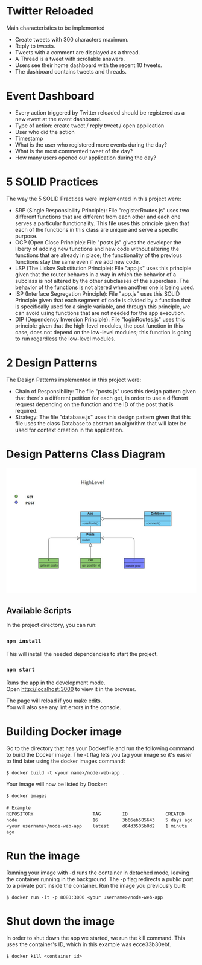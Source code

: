 # Twitter Reloaded
Main characteristics to be implemented
<ul>
<li>Create tweets with 300 characters maximum. </li>
<li>Reply to tweets. </li>
<li>Tweets with a comment are displayed as a thread. </li>
<li>A Thread is a tweet with scrollable answers. </li>
<li>Users see their home dashboard with the recent 10 tweets. </li>
<li>The dashboard contains tweets and threads. </li>
</ul>

# Event Dashboard
<ul>
    <li>Every action triggered by Twitter reloaded should be registered as a new event at the event dashboard. </li>
    <li>Type of action: create tweet / reply tweet / open application </li>
    <li>User who did the action </li>
    <li>Timestamp </li>
    <li>What is the user who registered more events during the day? </li>
    <li>What is the most commented tweet of the day? </li>
    <li>How many users opened our application during the day? </li>
</ul>

# 5 SOLID Practices
The way the 5 SOLID Practices were implemented in this project were:
<ul>
    <li>SRP (Single Responsibility Principle): File "registerRoutes.js" uses two different functions that are different from each other and each one serves a particular functionality. This file uses this principle given that each of the functions in this class are unique and serve a specific purpose. </li>
    <li>OCP (Open Close Principle): File "posts.js" gives the developer the liberty of adding new functions and new code without altering the functions that are already in place; the functionality of the previous functions stay the same even if we add new code. </li>
    <li>LSP (The Liskov Substitution Principle): File "app.js" uses this principle given that the router behaves in a way in which the behavior of a subclass is not altered by the other subclasses of the superclass. The behavior of the functions is not altered when another one is being used. </li>
    <li>ISP (Interface Segregation Principle): File "app.js" uses this SOLID Principle given that each segment of code is divided by a function that is specifically used for a single variable, and through this principle, we can avoid using functions that are not needed for the app execution. </li>
    <li>DIP (Dependency Inversion Principle): File "loginRoutes.js" uses this principle given that the high-level modules, the post function in this case, does not depend on the low-level modules; this function is going to run regardless the low-level modules. </li>
</ul>

# 2 Design Patterns
The Design Patterns implemented in this project were:
<ul>
    <li>Chain of Responsibility: The file "posts.js" uses this design pattern given that there's a different petition for each get, in order to use a different request depending on the function and the ID of the post that is required. </li>
    <li>Strategy: The file "database.js" uses this design pattern given that this file uses the class Database to abstract an algorithm that will later be used for context creation in the application. </li>
</ul>

# Design Patterns Class Diagram

![alt text](https://github.com/alexvasqxz/Twitter-Reloaded/blob/main/ClassDiagram.jpeg)

## Available Scripts

In the project directory, you can run:

### `npm install`

This will install the needed dependencies to start the project.

### `npm start`

Runs the app in the development mode.<br />
Open [http://localhost:3000](http://localhost:3000) to view it in the browser.

The page will reload if you make edits.<br />
You will also see any lint errors in the console.

# Building Docker image
Go to the directory that has your Dockerfile and run the following command to build the Docker image. The -t flag lets you tag your image so it's easier to find later using the docker images command:

    $ docker build -t <your name>/node-web-app .

Your image will now be listed by Docker:

    $ docker images

    # Example
    REPOSITORY                      TAG        ID              CREATED
    node                            16         3b66eb585643    5 days ago
    <your username>/node-web-app    latest     d64d3505b0d2    1 minute ago
    
# Run the image
Running your image with -d runs the container in detached mode, leaving the container running in the background. The -p flag redirects a public port to a private port inside the container. Run the image you previously built:

    $ docker run -it -p 8080:3000 <your username>/node-web-app

# Shut down the image
In order to shut down the app we started, we run the kill command. This uses the container's ID, which in this example was ecce33b30ebf.

    $ docker kill <container id>
  
